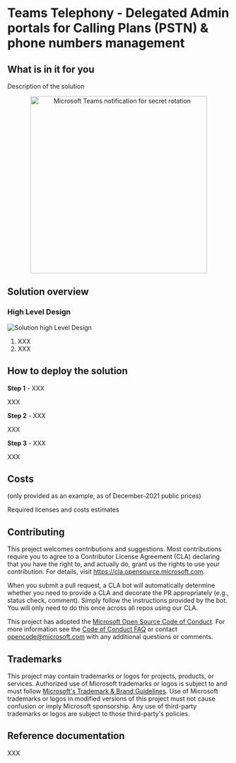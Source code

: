 # Teams Telephony - Delegated Admin portals for Calling Plans (PSTN) & phone numbers management

## What is in it for you

Description of the solution


<p align="center">
    <img src="./Media/teams-notification-secret-rotation.jpg" alt="Microsoft Teams notification for secret rotation" width="400"/>
</p>


## Solution overview

### High Level Design

![Solution high Level Design](./Media/high_level_design.png)

1. XXX
2. XXX


## How to deploy the solution
**Step 1** - XXX

XXX

**Step 2** - XXX

XXX

**Step 3** - XXX

XXX

## Costs
(only provided as an example, as of December-2021 public prices)

Required licenses and costs estimates

## Contributing

This project welcomes contributions and suggestions.  Most contributions require you to agree to a
Contributor License Agreement (CLA) declaring that you have the right to, and actually do, grant us
the rights to use your contribution. For details, visit https://cla.opensource.microsoft.com.

When you submit a pull request, a CLA bot will automatically determine whether you need to provide
a CLA and decorate the PR appropriately (e.g., status check, comment). Simply follow the instructions
provided by the bot. You will only need to do this once across all repos using our CLA.

This project has adopted the [Microsoft Open Source Code of Conduct](https://opensource.microsoft.com/codeofconduct/).
For more information see the [Code of Conduct FAQ](https://opensource.microsoft.com/codeofconduct/faq/) or
contact [opencode@microsoft.com](mailto:opencode@microsoft.com) with any additional questions or comments.


## Trademarks

This project may contain trademarks or logos for projects, products, or services. Authorized use of Microsoft
trademarks or logos is subject to and must follow
[Microsoft's Trademark & Brand Guidelines](https://www.microsoft.com/en-us/legal/intellectualproperty/trademarks/usage/general).
Use of Microsoft trademarks or logos in modified versions of this project must not cause confusion or imply Microsoft sponsorship.
Any use of third-party trademarks or logos are subject to those third-party's policies.

## Reference documentation

XXX